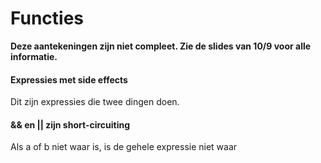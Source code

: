 Functies
========================
**Deze aantekeningen zijn niet compleet. Zie de slides van 10/9 voor alle informatie.**


#### Expressies met side effects
Dit zijn expressies die twee dingen doen.

#### && en || zijn short-circuiting
Als a of b niet waar is, is de gehele expressie niet waar